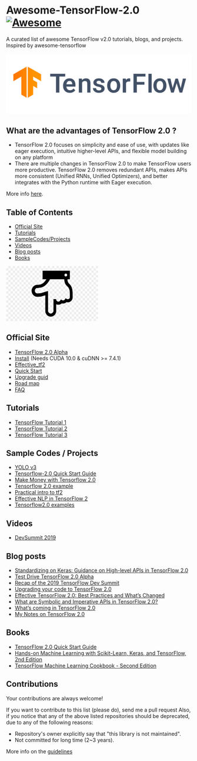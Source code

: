 # Awesome-TensorFlow-2.0 [![Awesome](https://awesome.re/badge.svg)](https://awesome.re)
A curated list of awesome TensorFlow v2.0 tutorials, blogs, and projects. Inspired by awesome-tensorflow

![alt text](logo-color-tensorflow.png)

## What are the advantages of TensorFlow 2.0 ?
* TensorFlow 2.0 focuses on simplicity and ease of use, with updates like eager execution, intuitive higher-level APIs, and flexible model   building on any platform
* There are multiple changes in TensorFlow 2.0 to make TensorFlow users more productive. TensorFlow 2.0 removes redundant APIs, makes APIs more consistent (Unified RNNs, Unified Optimizers), and better integrates with the Python runtime with Eager execution.

More info [here](https://www.tensorflow.org/alpha).

## Table of Contents

<!-- MarkdownTOC depth=4 -->
- [Official Site](#official)
- [Tutorials](#github-tutorials)
- [SampleCodes/Projects](#sample)
- [Videos](#videos)
- [Blog posts](#blogs)
- [Books](#books)

<!-- /MarkdownTOC -->


<img src="downfinger.png" alt="down" width="250" height="150">


<a name="official" />

## Official Site
* [TensorFlow 2.0 Alpha](https://www.tensorflow.org/alpha)
* [Install](https://www.tensorflow.org/install/gpu) (Needs CUDA 10.0 & cuDNN >= 7.4.1)
* [Effective_tf2](https://www.tensorflow.org/alpha/guide/effective_tf2)
* [Quick Start](https://www.tensorflow.org/alpha/tutorials/quickstart/beginner)
* [Upgrade guid](https://www.tensorflow.org/alpha/guide/upgrade)
* [Road map](https://www.tensorflow.org/community/roadmap)
* [FAQ](https://github.com/tensorflow/community/blob/master/sigs/testing/faq.md)

<a name="github-tutorials" />

## Tutorials

* [TensorFlow Tutorial 1](https://pgaleone.eu/tensorflow/gan/2018/11/04/tensorflow-2-models-migration-and-new-design/)
* [TensorFlow Tutorial 2](https://github.com/aymericdamien/TensorFlow-Examples/tree/master/tensorflow_v2)
* [TensorFlow Tutorial 3](https://github.com/tensorflow/docs/tree/master/site/en/r2/tutorials)


<a name="sample" />

## Sample Codes / Projects

* [YOLO v3](https://github.com/zzh8829/yolov3-tf2)
* [Tensorflow-2.0 Quick Start Guide](https://github.com/PacktPublishing/Tensorflow-2.0-Quick-Start-Guide)
* [Make Money with Tensorflow 2.0](https://github.com/llSourcell/Make_Money_with_Tensorflow_2.0)
* [Tensorflow 2.0 example](https://github.com/Apm5/tensorflow_2.0_example)
* [Practical intro to tf2](https://github.com/himanshurawlani/practical_intro_to_tf2)
* [Effective NLP in TensorFlow 2](https://github.com/zhedongzheng/finch)
* [Tensorflow2.0 examples](https://github.com/thibo73800/tensorflow2.0-examples)

<a name="videos" />

## Videos

* [DevSummit 2019](https://www.youtube.com/playlist?list=PLQY2H8rRoyvzoUYI26kHmKSJBedn3SQuB) 

<a name="blogs" />

## Blog posts

* [Standardizing on Keras: Guidance on High-level APIs in TensorFlow 2.0](https://medium.com/tensorflow/standardizing-on-keras-guidance-on-high-level-apis-in-tensorflow-2-0-bad2b04c819a)
* [Test Drive TensorFlow 2.0 Alpha](https://medium.com/tensorflow/test-drive-tensorflow-2-0-alpha-b6dd1e522b01) 
* [Recap of the 2019 TensorFlow Dev Summit](https://medium.com/tensorflow/recap-of-the-2019-tensorflow-dev-summit-1b5ede42da8d) 
* [Upgrading your code to TensorFlow 2.0](https://medium.com/tensorflow/upgrading-your-code-to-tensorflow-2-0-f72c3a4d83b5) 
* [Effective TensorFlow 2.0: Best Practices and What’s Changed](https://medium.com/tensorflow/effective-tensorflow-2-0-best-practices-and-whats-changed-a0ca48767aff) 
* [What are Symbolic and Imperative APIs in TensorFlow 2.0?](https://medium.com/tensorflow/what-are-symbolic-and-imperative-apis-in-tensorflow-2-0-dfccecb01021) 
* [What’s coming in TensorFlow 2.0](https://medium.com/tensorflow/whats-coming-in-tensorflow-2-0-d3663832e9b8) 
* [My Notes on TensorFlow 2.0](https://medium.com/tensorflow/testing-for-tensorflow-2-0-2db0d17c37f0) 


<a name="books" />

## Books

* [TensorFlow 2.0 Quick Start Guide](https://www.packtpub.com/big-data-and-business-intelligence/tensorflow-20-quick-start-guide)
* [Hands-on Machine Learning with Scikit-Learn, Keras, and TensorFlow, 2nd Edition](https://www.oreilly.com/library/view/hands-on-machine-learning/9781492032632/)
* [TensorFlow Machine Learning Cookbook - Second Edition](https://www.oreilly.com/library/view/tensorflow-machine-learning/9781789131680/)

<a name="contributions" />

## Contributions

Your contributions are always welcome!

If you want to contribute to this list (please do), send me a pull request
Also, if you notice that any of the above listed repositories should be deprecated, due to any of the following reasons:

* Repository's owner explicitly say that "this library is not maintained".
* Not committed for long time (2~3 years).

More info on the [guidelines](https://github.com/Amin-Tgz/Awesome-TensorFlow-2/blob/master/contributing.md)
